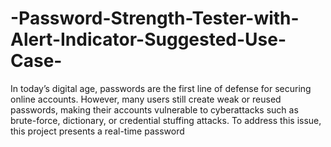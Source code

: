 # -Password-Strength-Tester-with-Alert-Indicator-Suggested-Use-Case-
In today’s digital age, passwords are the first line of defense for securing online accounts. However, many users still create weak or reused passwords, making their accounts vulnerable to cyberattacks such as brute-force, dictionary, or credential stuffing attacks.  To address this issue, this project presents a real-time password
